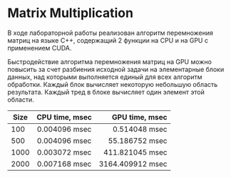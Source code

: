 # Matrix Multiplication 

В ходе лабораторной работы реализован алгоритм перемножения матриц на языке C++, содержащий 2 функции на CPU и на GPU с применением CUDA.

Быстродействие алгоритма перемножения матриц на GPU можно повысить за счет разбиения исходной задачи на элементарные блоки данных, над которыми выполняется единый для всех алгоритм обработки. Каждый блок вычисляет некоторую небольшую область результата. Каждый тред в блоке вычисляет один элемент этой области.


| Size          | CPU time, msec     | GPU time, msec  |
| ------------- |:------------------:| -----:|
| 100           | 0.004096 msec      | 0.514048 msec   |
| 500           | 0.004096 msec      | 55.186752 msec  |
| 1000          | 0.003072 msec      | 411.821045 msec |
| 2000          | 0.007168 msec      | 3164.409912 msec|



